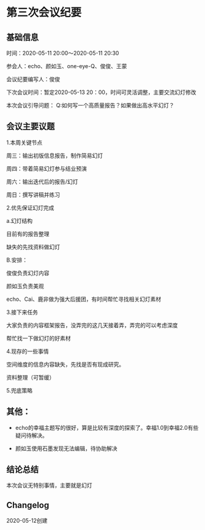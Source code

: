 # 第三次会议纪要

## 基础信息

时间：2020-05-11 20:00～2020-05-11 20:30

参会人：echo、颜如玉、one-eye-Q、俊俊、王蒙

会议纪要编写人：俊俊

下次会议时间：暂定2020-05-13 20：00，时间可灵活调整，主要交流幻灯修改

本次会议引导问题： Q:如何写一个高质量报告？如果做出高水平幻灯？

## 会议主要议题

1.本周关键节点

周三：输出初版信息报告，制作简易幻灯

周四：带着简易幻灯参与结业预演

周六：输出迭代后的报告/幻灯

周日：撰写讲稿并练习

2.优先保证幻灯完成

a.幻灯结构

目前有的报告整理

缺失的先找资料做幻灯

B.安排：

俊俊负责幻灯内容

颜如玉负责美观

echo、Cai、鹿非做为强大后援团，有时间帮忙寻找相关幻灯素材

3.接下来任务

大家负责的内容框架报告，没弄完的这几天接着弄，弄完的可以考虑深度

帮忙找一下做幻灯的好素材

4.现存的一些事情

空间维度的信息内容缺失，先找是否有现成研究。

资料整理（可暂缓）

5.兜底策略

## 其他：

- echo的幸福主题写的很好，算是比较有深度的探索了。幸福1.0到幸福2.0有些疑问待解决。

- 颜如玉使用石墨发现无法编辑，待协助解决

## 结论总结

本次会议无特别事情，主要就是幻灯

## Changelog

2020-05-12创建
